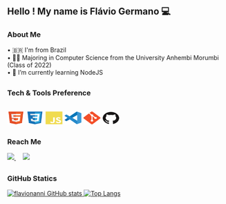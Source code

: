 ## Hello ! My name is Flávio Germano 💻

### About Me

  • 🇧🇷 I'm from Brazil  
  • 👨‍🎓 Majoring in Computer Science from the University Anhembi Morumbi (Class of 2022)  
  • 🌱 I’m currently learning NodeJS
##  
### Tech & Tools Preference
<div style="display: inline_block"><br>
  <img align="center" alt="HTML5" height="30" width="40" src="https://raw.githubusercontent.com/devicons/devicon/master/icons/html5/html5-original.svg">
  <img align="center" alt="CSS" height="30" width="40" src="https://raw.githubusercontent.com/devicons/devicon/master/icons/css3/css3-original.svg">
  <img align="center" alt="JavaScript" height="30" width="40" src="https://raw.githubusercontent.com/devicons/devicon/master/icons/javascript/javascript-plain.svg">
  <img align="center" alt="VS Code" height="30" width="40" src="https://raw.githubusercontent.com/devicons/devicon/master/icons/vscode/vscode-original.svg">
  <img align="center" alt="Git" height="30" width="40" src="https://raw.githubusercontent.com/devicons/devicon/master/icons/git/git-original.svg">
  <img align="center" alt="GitHub" height="30" width="40" src="https://raw.githubusercontent.com/devicons/devicon/master/icons/github/github-original.svg">
</div>

##
### Reach Me
<p>
    <a href="mailto:contatoflaviogermano@gmail.com.com" target="_blank">
        <img src="https://img.shields.io/badge/gmail-D14836?&style=for-the-badge&logo=gmail&logoColor=white&link=mailto:contatoflaviogermano@gmail.com">
    </a>
    &nbsp;&nbsp;&nbsp;
    <a href="https://www.linkedin.com/in/flavio-germano/" target="_blank">
        <img src="https://img.shields.io/badge/linkedin-%230077B5.svg?&style=for-the-badge&logo=linkedin&logoColor=white&link=mailto:https://www.linkedin.com/in/flavio-germano/">
    </a>
</p>

##
### GitHub Statics
[![flavionanni GitHub stats](https://github-readme-stats.vercel.app/api?username=flavionanni&show_icons=true&theme=omni)
](https://github.com/flavionanni)
[![Top Langs](https://github-readme-stats.vercel.app/api/top-langs/?username=flavionanni&theme=omni)](https://github.com/flavionanni)



<!--
**flavionanni/flavionanni** is a ✨ _special_ ✨ repository because its `README.md` (this file) appears on your GitHub profile.

Here are some ideas to get you started:
- 🔭 I’m currently working on ...
- 👯 I’m looking to collaborate on ...
- 🤔 I’m looking for help with ...
- 💬 Ask me about ...
- 😄 Pronouns: ...
- ⚡ Fun fact: ...
-->

